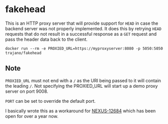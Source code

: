 fakehead
========
This is an HTTP proxy server that will provide support for `HEAD` in case the backend server was not properly implemented.  It does this by retrying `HEAD` requests that do not result in a successful response as a `GET` request and pass the header data back to the client.

    docker run --rm -e PROXIED_URL=https://myproxyserver:8080 -p 5050:5050 trajano/fakehead 

## Note

`PROXIED_URL` must not end with a `/` as the URI being passed to it will contain the leading `/`.  Not specifying the PROXIED_URL will start up a demo proxy server on port 9008.

`PORT` can be set to override the default port.

I basically wrote this as a workaround for [NEXUS-12684](https://issues.sonatype.org/browse/NEXUS-12684) which has been open for over a year now.